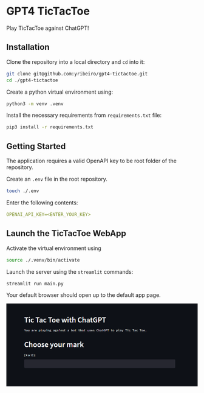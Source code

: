 # GPT4 TicTacToe

Play TicTacToe against ChatGPT!

## Installation

Clone the repository into a local directory and `cd` into it:

```bash
git clone git@github.com:yribeiro/gpt4-tictactoe.git
cd ./gpt4-tictactoe
```

Create a python virtual environment using:

```bash
python3 -m venv .venv
```

Install the necessary requirements from `requirements.txt` file:

```bash
pip3 install -r requirements.txt
```

## Getting Started

The application requires a valid OpenAPI key to be root folder of the repository.

Create an `.env` file in the root repository.

```bash
touch ./.env
```

Enter the following contents:

```yaml
OPENAI_API_KEY=<ENTER_YOUR_KEY>
```

## Launch the TicTacToe WebApp

Activate the virtual environment using

```bash
source ./.venv/bin/activate
```

Launch the server using the `streamlit` commands:

```bash
streamlit run main.py
```

Your default browser should open up to the default app page.

<img src="https://github.com/yribeiro/gpt4-tictactoe/blob/main/docs/imgs/homescreen.png?raw=true"/>
